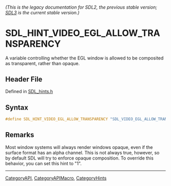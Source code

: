 ###### (This is the legacy documentation for SDL2, the previous stable version; [SDL3](https://wiki.libsdl.org/SDL3/) is the current stable version.)
# SDL_HINT_VIDEO_EGL_ALLOW_TRANSPARENCY

A variable controlling whether the EGL window is allowed to be composited as transparent, rather than opaque.

## Header File

Defined in [SDL_hints.h](https://github.com/libsdl-org/SDL/blob/SDL2/include/SDL_hints.h)

## Syntax

```c
#define SDL_HINT_VIDEO_EGL_ALLOW_TRANSPARENCY "SDL_VIDEO_EGL_ALLOW_TRANSPARENCY"
```

## Remarks

Most window systems will always render windows opaque, even if the surface
format has an alpha channel. This is not always true, however, so by
default SDL will try to enforce opaque composition. To override this
behavior, you can set this hint to "1".

----
[CategoryAPI](CategoryAPI), [CategoryAPIMacro](CategoryAPIMacro), [CategoryHints](CategoryHints)


